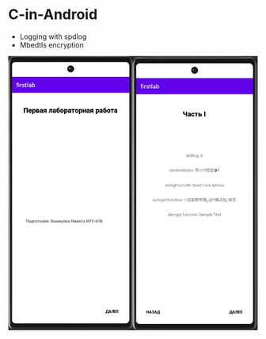 # C-in-Android

- Logging with spdlog
- Mbedtls encryption

![Image alt](https://github.com/vvnikita74/C_and_Java_Android/blob/new/output_image.png)
